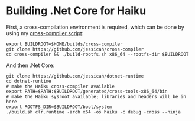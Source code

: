 # Building .Net Core for Haiku

First, a cross-compilation environment is required, which can be done by using my [cross-compiler script](https://github.com/jessicah/cross-compiler):

    export BUILDROOT=$HOME/builds/cross-compiler
    git clone https://github.com/jessicah/cross-compiler
    cd cross-compiler && ./build-rootfs.sh x86_64 --rootfs-dir $BUILDROOT

And then .Net Core:

    git clone https://github.com/jessicah/dotnet-runtime
    cd dotnet-runtime
    # make the Haiku cross-compiler available
    export PATH=$PATH:$BUILDROOT/generated/cross-tools-x86_64/bin
    # make the Haiku sysroot available; libraries and headers will be in here
    export ROOTFS_DIR=$BUILDROOT/boot/system
    ./build.sh clr.runtime -arch x64 -os haiku -c debug -cross --ninja
